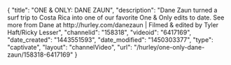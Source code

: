 {
    "title": "ONE & ONLY: DANE ZAUN",
    "description": "Dane Zaun turned a surf trip to Costa Rica into one of our favorite One & Only edits to date. See more from Dane at http:\/\/hurley.com\/danezaun | Filmed & edited by Tyler Haft\/Ricky Lesser",
    "channelid": "158318",
    "videoid": "6417169",
    "date_created": "1443551593",
    "date_modified": "1450303377",
    "type": "captivate",
    "layout": "channelVideo",
    "url": "\/hurley\/one-only-dane-zaun\/158318-6417169"
}